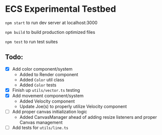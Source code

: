 # ECS Experimental Testbed

`npm start` to run dev server at localhost:3000

`npm build` to build production optimized files

`npm test` to run test suites

## Todo:

- [x] Add color component/system
   * Added to Render component
   * Added `Color` util class
   * Added `Color` tests
- [x] Finish up `utils/vector.ts` testing
- [x] Add movement component/system
   * Added Velocity component
   * Update Joe(s) to properly utilize Velocity component
- [ ] Add proper canvas initialization logic
   * Added CanvasManager ahead of adding resize listeners and proper Canvas management
- [ ] Add tests for `utils/line.ts`

